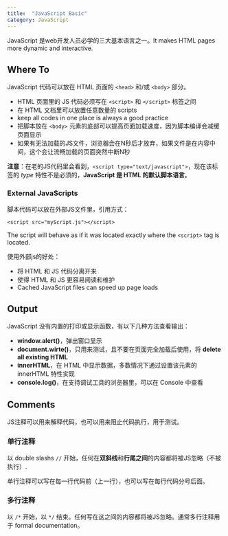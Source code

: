 ```yaml
---
title:  "JavaScript Basic"
category: JavaScript
---
```

JavaScript 是web开发人员必学的三大基本语言之一。It makes HTML pages more dynamic and interactive.

## Where To

JavaScript 代码可以放在 HTML 页面的 `<head>` 和/或 `<body>` 部分。

+ HTML 页面里的 JS 代码必须写在 `<script>` 和 `</script>` 标签之间
+ 在 HTML 文档里可以放置任意数量的 scripts
+ keep all codes in one place is always a good practice
+ 把脚本放在 `<body>` 元素的底部可以提高页面加载速度，因为脚本编译会减缓页面显示
+ 如果有无法加载的JS文件，浏览器会在N秒后才放弃，如果文件是在内容中间，这个会让流畅加载的页面突然中断N秒

**注意**：在老的JS代码里会看到，`<script type="text/javascript">`，现在该标签的 _type_ 特性不是必须的，**JavaScript 是 HTML 的默认脚本语言**。

<!--more-->

### External JavaScripts

脚本代码可以放在外部JS文件里，引用方式：

    <script src="myScript.js"></script>

The script will behave as if it was located exactly where the `<script>` tag is located.

使用外部js的好处：

+ 将 HTML 和 JS 代码分离开来
+ 使得 HTML 和 JS 更容易阅读和维护
+ Cached JavaScript files can speed up page loads

## Output

JavaScript 没有内置的打印或显示函数，有以下几种方法查看输出：

+ **window.alert()**，弹出窗口显示
+ **document.wirte()**，只用来测试，且不要在页面完全加载后使用，将 **delete all existing HTML**
+ **innerHTML**，在 HTML 中显示数据，多数情况下通过设置该元素的 innerHTML 特性实现
+ **console.log()**，在支持调试工具的浏览器里，可以在 Console 中查看

## Comments

JS注释可以用来解释代码，也可以用来阻止代码执行，用于测试。

### 单行注释

以 double slashs `//` 开始，任何在**双斜线**和**行尾之间**的内容都将被JS忽略（不被执行）.

单行注释可以写在每一行代码前（上一行），也可以写在每行代码分号后面。

### 多行注释

以 `/*` 开始，以 `*/` 结束。任何写在这之间的内容都将被JS忽略。通常多行注释用于 formal documentation。
